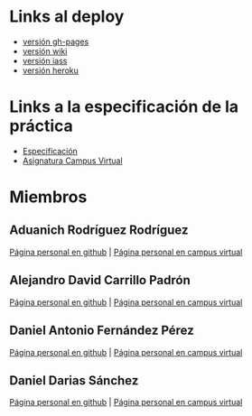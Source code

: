 # Links al deploy

* [versión gh-pages]()
* [versión wiki]()
* [versión iass]()
* [versión heroku]()

# Links a la especificación de la práctica

* [Especificación](https://casianorodriguezleon.gitbooks.io/ull-esit-1617/practicas/practicalearningrouting.html)
* [Asignatura Campus Virtual](https://campusvirtual.ull.es/1617/course/view.php?id=1148)

# Miembros

## Aduanich Rodríguez Rodríguez
[Página personal en github](https://alu0100818130.github.io/) | [Página personal en campus virtual](https://campusvirtual.ull.es/1617/user/view.php?id=9417&course=1148)
## Alejandro David Carrillo Padrón
[Página personal en github](https://alu0100845808.github.io/) | [Página personal en campus virtual](https://campusvirtual.ull.es/1617/user/view.php?id=9406&course=1148)
## Daniel Antonio Fernández Pérez
[Página personal en github](http://alu0100812534.github.io/) | [Página personal en campus virtual](https://campusvirtual.ull.es/1617/user/view.php?id=9369&course=1148)
## Daniel Darias Sánchez
[Página personal en github](https://dariasteam.github.io/) | [Página personal en campus virtual](https://campusvirtual.ull.es/1617/user/view.php?id=18832&course=1148)